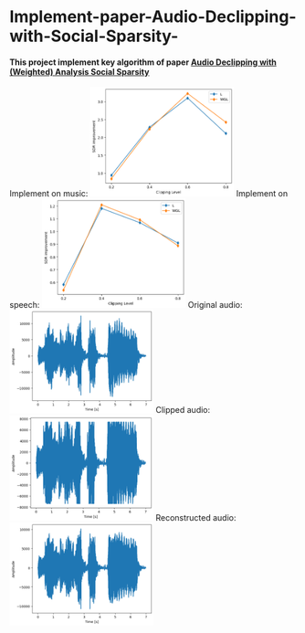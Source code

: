 # Implement-paper-Audio-Declipping-with-Social-Sparsity-
#### This project implement key algorithm of paper [Audio Declipping with (Weighted) Analysis Social Sparsity](https://arxiv.org/abs/2205.10215)
Implement on music: 
<img src="https://github.com/niart/Implement-paper-Audio-Declipping-with-Social-Sparsity-/blob/main/music.png" width=50% height=50%>
Implement on speech: 
<img src="https://github.com/niart/Implement-paper-Audio-Declipping-with-Social-Sparsity-/blob/main/speech.png" width=50% height=50%>
Original audio:
<img src="https://github.com/niart/Implement-paper-Audio-Declipping-with-Social-Sparsity-/blob/main/input.png" width=50% height=50%>
Clipped audio:
<img src="https://github.com/niart/Implement-paper-Audio-Declipping-with-Social-Sparsity-/blob/main/clipped.png" width=50% height=50%>
Reconstructed audio:
<img src="https://github.com/niart/Implement-paper-Audio-Declipping-with-Social-Sparsity-/blob/main/rec.png" width=50% height=50%>
